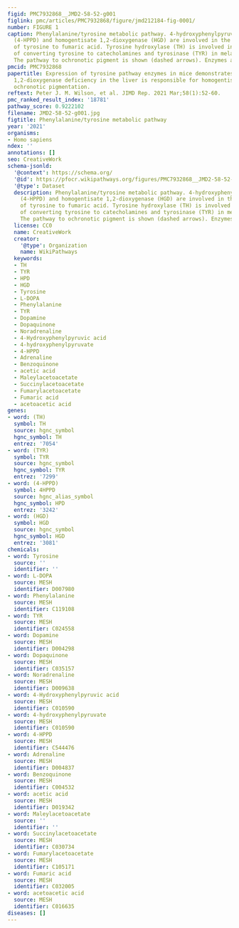 ```yaml
---
figid: PMC7932868__JMD2-58-52-g001
figlink: pmc/articles/PMC7932868/figure/jmd212184-fig-0001/
number: FIGURE 1
caption: Phenylalanine/tyrosine metabolic pathway. 4‐hydroxyphenylpyruvate dioxygenase
  (4‐HPPD) and homogentisate 1,2‐dioxygenase (HGD) are involved in the metabolism
  of tyrosine to fumaric acid. Tyrosine hydroxylase (TH) is involved in the process
  of converting tyrosine to catecholamines and tyrosinase (TYR) in melanin production.
  The pathway to ochronotic pigment is shown (dashed arrows). Enzymes are in italics
pmcid: PMC7932868
papertitle: Expression of tyrosine pathway enzymes in mice demonstrates that homogentisate
  1,2‐dioxygenase deficiency in the liver is responsible for homogentisic acid‐derived
  ochronotic pigmentation.
reftext: Peter J. M. Wilson, et al. JIMD Rep. 2021 Mar;58(1):52-60.
pmc_ranked_result_index: '18781'
pathway_score: 0.9222102
filename: JMD2-58-52-g001.jpg
figtitle: Phenylalanine/tyrosine metabolic pathway
year: '2021'
organisms:
- Homo sapiens
ndex: ''
annotations: []
seo: CreativeWork
schema-jsonld:
  '@context': https://schema.org/
  '@id': https://pfocr.wikipathways.org/figures/PMC7932868__JMD2-58-52-g001.html
  '@type': Dataset
  description: Phenylalanine/tyrosine metabolic pathway. 4‐hydroxyphenylpyruvate dioxygenase
    (4‐HPPD) and homogentisate 1,2‐dioxygenase (HGD) are involved in the metabolism
    of tyrosine to fumaric acid. Tyrosine hydroxylase (TH) is involved in the process
    of converting tyrosine to catecholamines and tyrosinase (TYR) in melanin production.
    The pathway to ochronotic pigment is shown (dashed arrows). Enzymes are in italics
  license: CC0
  name: CreativeWork
  creator:
    '@type': Organization
    name: WikiPathways
  keywords:
  - TH
  - TYR
  - HPD
  - HGD
  - Tyrosine
  - L-DOPA
  - Phenylalanine
  - TYR
  - Dopamine
  - Dopaquinone
  - Noradrenaline
  - 4-Hydroxyphenylpyruvic acid
  - 4-hydroxyphenylpyruvate
  - 4-HPPD
  - Adrenaline
  - Benzoquinone
  - acetic acid
  - Maleylacetoacetate
  - Succinylacetoacetate
  - Fumarylacetoacetate
  - Fumaric acid
  - acetoacetic acid
genes:
- word: (TH)
  symbol: TH
  source: hgnc_symbol
  hgnc_symbol: TH
  entrez: '7054'
- word: (TYR)
  symbol: TYR
  source: hgnc_symbol
  hgnc_symbol: TYR
  entrez: '7299'
- word: (4-HPPD)
  symbol: 4HPPD
  source: hgnc_alias_symbol
  hgnc_symbol: HPD
  entrez: '3242'
- word: (HGD)
  symbol: HGD
  source: hgnc_symbol
  hgnc_symbol: HGD
  entrez: '3081'
chemicals:
- word: Tyrosine
  source: ''
  identifier: ''
- word: L-DOPA
  source: MESH
  identifier: D007980
- word: Phenylalanine
  source: MESH
  identifier: C119108
- word: TYR
  source: MESH
  identifier: C024558
- word: Dopamine
  source: MESH
  identifier: D004298
- word: Dopaquinone
  source: MESH
  identifier: C035157
- word: Noradrenaline
  source: MESH
  identifier: D009638
- word: 4-Hydroxyphenylpyruvic acid
  source: MESH
  identifier: C010590
- word: 4-hydroxyphenylpyruvate
  source: MESH
  identifier: C010590
- word: 4-HPPD
  source: MESH
  identifier: C544476
- word: Adrenaline
  source: MESH
  identifier: D004837
- word: Benzoquinone
  source: MESH
  identifier: C004532
- word: acetic acid
  source: MESH
  identifier: D019342
- word: Maleylacetoacetate
  source: ''
  identifier: ''
- word: Succinylacetoacetate
  source: MESH
  identifier: C030734
- word: Fumarylacetoacetate
  source: MESH
  identifier: C105171
- word: Fumaric acid
  source: MESH
  identifier: C032005
- word: acetoacetic acid
  source: MESH
  identifier: C016635
diseases: []
---
```

